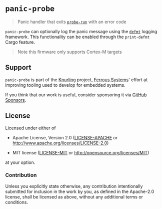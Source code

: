 # `panic-probe`

> Panic handler that exits [`probe-run`] with an error code

[`probe-run`]: https://github.com/knurling-rs/probe-run

`panic-probe` can optionally log the panic message using the [`defmt`] logging framework.
This functionality can be enabled through the `print-defmt` Cargo feature.

> Note this firmware only supports Cortex-M targets

[`defmt`]: https://github.com/knurling-rs/defmt

## Support

`panic-probe` is part of the [Knurling] project, [Ferrous Systems]' effort at
improving tooling used to develop for embedded systems.

If you think that our work is useful, consider sponsoring it via [GitHub
Sponsors].

## License

Licensed under either of

- Apache License, Version 2.0 ([LICENSE-APACHE](LICENSE-APACHE) or
  http://www.apache.org/licenses/LICENSE-2.0)

- MIT license ([LICENSE-MIT](LICENSE-MIT) or http://opensource.org/licenses/MIT)

at your option.

### Contribution

Unless you explicitly state otherwise, any contribution intentionally submitted
for inclusion in the work by you, as defined in the Apache-2.0 license, shall be
licensed as above, without any additional terms or conditions.

[Knurling]: https://knurling.ferrous-systems.com
[Ferrous Systems]: https://ferrous-systems.com/
[GitHub Sponsors]: https://github.com/sponsors/knurling-rs
